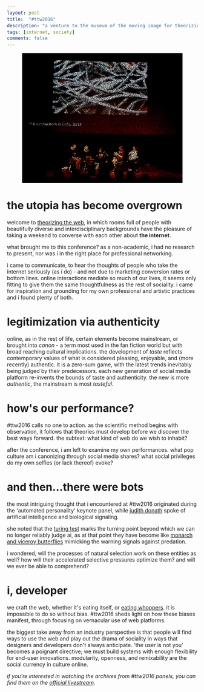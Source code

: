 ```yaml
---
layout: post
title:  "#ttw2016"
description: "a venture to the museum of the moving image for theorizing the web 2016,  an undertaking to understand how our network-connected lives recapitulate human sociality."
tags: [internet, society]
comments: false
---
```


<figure>
	<a href="/images/posts/2016/ttw2016_chilltheory.jpeg"><img src="/images/posts/2016/ttw2016_chilltheory.jpeg" alt="#TtW2016 #K1 Chill Theory"></a>
</figure>

the utopia has become overgrown
===

welcome to [theorizing the web](http://theorizingtheweb.tumblr.com/), in which rooms full of  people with beautifully diverse and interdisciplinary backgrounds have the pleasure of taking a weekend to converse with each other about **the internet**.

what brought me to this conference? as a non-academic, i had no research to present, nor was i in the right place for professional networking. 

i came to communicate, to hear the thoughts of people who take the internet seriously (as i do) - and not due to marketing conversion rates or bottom lines. online interactions mediate so much of our lives, it seems only fitting to give them the same thoughtfulness as the rest of sociality. i came for inspiration and grounding for my own professional and artistic practices and i found plenty of both.

legitimization via authenticity
===

online, as in the rest of life, certain elements become mainstream, or brought into _canon_ - a term most used in the fan fiction world but with broad reaching cultural implications. the development of _taste_ reflects contemporary values of what is considered pleasing, enjoyable, and (more recently) authentic. it is a zero-sum game, with the latest trends inevitably being judged by their predecessors. each new generation of social media platform re-invents the bounds of taste and authenticity. the new is more _authentic_, the mainstream is most _tasteful_.


how's our performance?
===

#ttw2016 calls no one to action. as the scientific method begins with observation, it follows that theories must develop before we discover the best ways forward. the subtext: what kind of web do we wish to inhabit?

after the conference, i am left to examine my own performances. what pop culture am i canonizing through social media shares? what social privileges do my own selfies (or lack thereof) evoke?

and then...there were bots
===

the most intriguing thought that i encountered at #ttw2016 originated during the 'automated personality' keynote panel, while [judith donath](http://smg.media.mit.edu/people/judith/) spoke of artificial intelligence and biological signaling. 

she noted that the [turing test](https://en.wikipedia.org/wiki/Turing_test) marks the turning point beyond which we can no longer reliably judge ai, as at that point they have become like [monarch and viceroy butterflies](https://en.wikipedia.org/wiki/Batesian_mimicry) mimicking the warning signals against predation. 

i wondered, will the processes of natural selection work on these entities as well? how will their accelerated selective pressures optimize them? and will we ever be able to comprehend?

i, developer
===

we craft the web, whether it's eating itself, or [eating whoppers](https://medium.com/@sgreenwood/software-is-eating-up-the-world-part-ii-f272a6635765). it is impossible to do so without bias. #ttw2016 sheds light on how these biases manifest, through focusing on vernacular use of web platforms.

the biggest take away from an industry perspective is that people will find ways to use the web and play out the drama of sociality in ways that designers and developers don't always anticipate. 'the user is not you' becomes a poignant directive; we must build systems with enough flexibility for end-user innovations.  modularity, openness, and remixability are the social currency in culture online. 

_if you're interested in watching the archives from #ttw2016 panels, you can find them on the [official livestream](http://theorizingtheweb.tumblr.com/2016/livestream)._